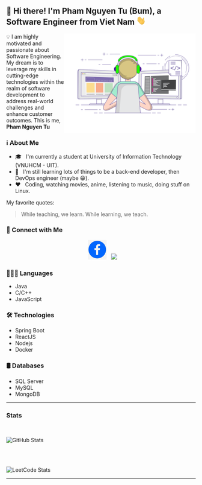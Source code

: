## 🌱 Hi there! I'm Pham Nguyen Tu (Bum), a Software Engineer from Viet Nam <img src="/Handwave.gif" width="25"> 
<img align="right" alt="GIF" src="./Progamming.gif" width="350"/>


💡 I am highly motivated and passionate about Software Engineering. My dream is to leverage my skills in cutting-edge technologies within the realm of software development to address real-world challenges and enhance customer outcomes. This is me, **Pham Nguyen Tu**


### ℹ️ About Me
- 🎓 &nbsp; I'm currently a student at University of Information Technology (VNUHCM - UIT).
- 💪 &nbsp; I'm still learning lots of things to be a back-end developer, then DevOps engineer (maybe 😁).
- ❤️ &nbsp; Coding, watching movies, anime, listening to music, doing stuff on Linux.

My favorite quotes:
> While teaching, we learn. While learning, we teach.

### 🤝 Connect with Me

<p align="center">
&nbsp; <a href="https://facebook.com/phamnguyentu04" target="_blank" rel="noopener noreferrer"><img src="./img/FB-logo.jpg" width="50" /></a>
&nbsp; <a href="https://www.linkedin.com/in/phamnguyentu04" target="_blank" rel="noopener noreferrer"><img src="https://img.icons8.com/doodle/48/000000/linkedin--v2.png" width="50"/></a>
</p>

### 👨🏼‍💻 Languages
- Java
- C/C++
- JavaScript

### 🛠 Technologies
- Spring Boot
- ReactJS 
- Nodejs
- Docker

### 🛢️ Databases
- SQL Server
- MySQL
- MongoDB
<hr>  

### Stats
<br>
<!-- <a href="https://github-readme-stats.vercel.app/api?username=bum1005&show_icons=true&bg_color=45,e56346,904e95&title_color=feffac&text_color=ffffff&icon_color=713abe&ring_color=fcbaad"> -->
  <!-- <img height=200 align="center" src="https://github-readme-stats.vercel.app/api?username=bum&show_icons=true&bg_color=45,e56346,904e95&title_color=feffac&text_color=ffffff&icon_color=713abe&ring_color=fcbaad" /> -->
<!-- </a> -->

![GitHub Stats](https://github-readme-stats.vercel.app/api?username=bum1005&show_icons=true&theme=tokyonight)

<!-- <a href=https://github-readme-stats.vercel.app/api?username=bum1005&show_icons=true&bg_color=45,e56346,904e95&title_color=feffac&text_color=ffffff&icon_color=713abe&ring_color=fcbaad">
  <img height=200 align="center" src="https://github-readme-stats.vercel.app/api/top-langs?username=bum1005&layout=compact&langs_count=8&card_width=320&bg_color=45,e56346,904e95&title_color=feffac&text_color=ffffff&hide=c,roff,Makefile,Lua,Swift,Objective-C,html,css,tsql,scss" />
</a> -->
<br><br>

![LeetCode Stats](https://leetcard.jacoblin.cool/bumer1005?theme=nord&font=Andada%20Pro&ext=heatmap)

<hr>


